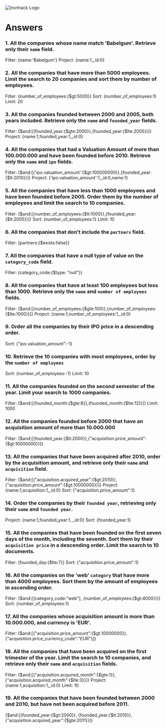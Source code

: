 ![Ironhack Logo](https://i.imgur.com/1QgrNNw.png)

# Answers

### 1. All the companies whose name match 'Babelgum'. Retrieve only their `name` field.

<!-- Your Code Goes Here -->
Filter: {name:'Babelgum'}
Project: {name:1,_id:0}

### 2. All the companies that have more than 5000 employees. Limit the search to 20 companies and sort them by **number of employees**.

<!-- Your Code Goes Here -->
Filter: {number_of_employees:{$gt:5000}}
Sort: {number_of_employees:1}
Limit: 20

### 3. All the companies founded between 2000 and 2005, both years included. Retrieve only the `name` and `founded_year` fields.

<!-- Your Code Goes Here -->
Filter: {$and:[{founded_year:{$gte:2000}},{founded_year:{$lte:2005}}]}
Project: {name:1,founded_year:1,_id:0}

### 4. All the companies that had a Valuation Amount of more than 100.000.000 and have been founded before 2010. Retrieve only the `name` and `ipo` fields.

<!-- Your Code Goes Here -->
Filter: {$and:[{'ipo.valuation_amount':{$gt:100000000}},{founded_year:{$lt:2010}}]}
Project: {'ipo.valuation_amount':1,_id:0,name:1}

### 5. All the companies that have less than 1000 employees and have been founded before 2005. Order them by the number of employees and limit the search to 10 companies.

<!-- Your Code Goes Here -->
Filter: {$and:[{number_of_employees:{$lt:1000}},{founded_year:{$lt:2005}}]}
Sort: {number_of_employees:1}
Limit: 10

### 6. All the companies that don't include the `partners` field.

<!-- Your Code Goes Here -->
Filter: {partners:{$exists:false}}

### 7. All the companies that have a null type of value on the `category_code` field.

<!-- Your Code Goes Here -->
Filter: {category_code:{$type: "null"}}

### 8. All the companies that have at least 100 employees but less than 1000. Retrieve only the `name` and `number of employees` fields.

<!-- Your Code Goes Here -->
Filter: {$and:[{number_of_employees:{$gte:100}},{number_of_employees:{$lte:1000}}]}
Project: {name:1,number_of_employees:1,_id:0}

### 9. Order all the companies by their IPO price in a descending order.

<!-- Your Code Goes Here -->
Sort: {"ipo.valuation_amount":-1}

### 10. Retrieve the 10 companies with most employees, order by the `number of employees`

<!-- Your Code Goes Here -->
Sort: {number_of_employees:-1}
Limit: 10


### 11. All the companies founded on the second semester of the year. Limit your search to 1000 companies.

<!-- Your Code Goes Here -->
Filter: {$and:[{founded_month:{$gte:6}},{founded_month:{$lte:12}}]}
Limit: 1000

### 12. All the companies founded before 2000 that have an acquisition amount of more than 10.000.000

<!-- Your Code Goes Here -->
Filter: {$and:[{founded_year:{$lt:2000}},{"acquisition.price_amount":{$gt:10000000}}]}

### 13. All the companies that have been acquired after 2010, order by the acquisition amount, and retrieve only their `name` and `acquisition` field.

<!-- Your Code Goes Here -->
Filter: {$and:[{"acquisition.acquired_year":{$gt:2010}},{"acquisition.price_amount":{$gt:10000000}}]}
Project: {name:1,acquisition:1,_id:0}
Sort: {"acquisition.price_amount":1}

### 14. Order the companies by their `founded year`, retrieving only their `name` and `founded year`.

<!-- Your Code Goes Here -->
Project: {name:1,founded_year:1, _id:0}
Sort: {founded_year:1}


### 15. All the companies that have been founded on the first seven days of the month, including the seventh. Sort them by their `acquisition price` in a descending order. Limit the search to 10 documents.

<!-- Your Code Goes Here -->
Filter: {founded_day:{$lte:7}}
Sort: {"acquisition.price_amount":1}


### 16. All the companies on the 'web' `category` that have more than 4000 employees. Sort them by the amount of employees in ascending order.

<!-- Your Code Goes Here -->
Filter: {$and:[{category_code:"web"}, {number_of_employees:{$gt:4000}}]}
Sort: {number_of_employees:1}

### 17. All the companies whose acquisition amount is more than 10.000.000, and currency is 'EUR'.

<!-- Your Code Goes Here -->
Filter: {$and:[{"acquisition.price_amount":{$gt:10000000}}, {"acquisition.price_currency_code":"EUR"}]}

### 18. All the companies that have been acquired on the first trimester of the year. Limit the search to 10 companies, and retrieve only their `name` and `acquisition` fields.

<!-- Your Code Goes Here -->
Filter: {$and:[{"acquisition.acquired_month":{$gte:1}},{"acquisition.acquired_month":{$lte:3}}]}
Project: {name:1,acquisition:1,_id:0}
Limit: 10

### 19. All the companies that have been founded between 2000 and 2010, but have not been acquired before 2011.

<!-- Your Code Goes Here -->

{$and:[{founded_year:{$gt:2000}}, {founded_year:{$lt:2010}}, {"acquisition.acquired_year":{$gte:2011}}]}